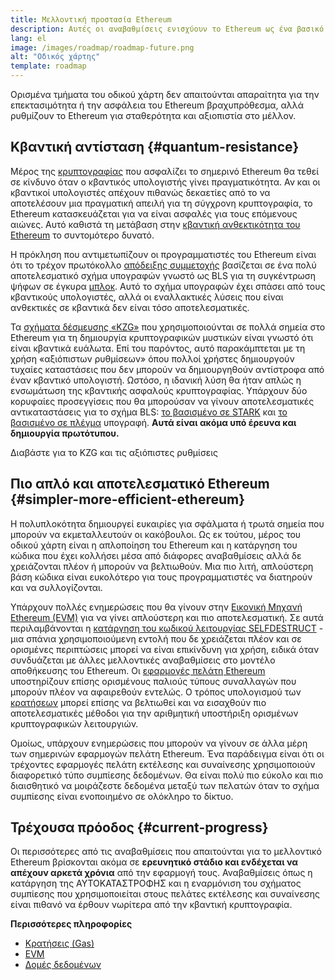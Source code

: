 ```yaml
---
title: Μελλοντική προστασία Ethereum
description: Αυτές οι αναβαθμίσεις ενισχύουν το Ethereum ως ένα βασικό επίπεδο ανθεκτικότητας και αποκέντρωσης για το μέλλον, ό,τι και αν γίνει.
lang: el
image: /images/roadmap/roadmap-future.png
alt: "Οδικός χάρτης"
template: roadmap
---
```


Ορισμένα τμήματα του οδικού χάρτη δεν απαιτούνται απαραίτητα για την επεκτασιμότητα ή την ασφάλεια του Ethereum βραχυπρόθεσμα, αλλά ρυθμίζουν το Ethereum για σταθερότητα και αξιοπιστία στο μέλλον.

## Κβαντική αντίσταση {#quantum-resistance}

Μέρος της [κρυπτογραφίας](/glossary/#cryptography) που ασφαλίζει το σημερινό Ethereum θα τεθεί σε κίνδυνο όταν ο κβαντικός υπολογιστής γίνει πραγματικότητα. Αν και οι κβαντικοί υπολογιστές απέχουν πιθανώς δεκαετίες από το να αποτελέσουν μια πραγματική απειλή για τη σύγχρονη κρυπτογραφία, το Ethereum κατασκευάζεται για να είναι ασφαλές για τους επόμενους αιώνες. Αυτό καθιστά τη μετάβαση στην [κβαντική ανθεκτικότητα του Ethereum](https://consensys.net/blog/developers/how-will-quantum-supremacy-affect-blockchain/) το συντομότερο δυνατό.

Η πρόκληση που αντιμετωπίζουν οι προγραμματιστές του Ethereum είναι ότι το τρέχον πρωτόκολλο [απόδειξης συμμετοχής](/glossary/#pos) βασίζεται σε ένα πολύ αποτελεσματικό σχήμα υπογραφών γνωστό ως BLS για τη συγκέντρωση ψήφων σε έγκυρα [μπλοκ](/glossary/#block). Αυτό το σχήμα υπογραφών έχει σπάσει από τους κβαντικούς υπολογιστές, αλλά οι εναλλακτικές λύσεις που είναι ανθεκτικές σε κβαντικά δεν είναι τόσο αποτελεσματικές.

Τα [σχήματα δέσμευσης «KZG»](/roadmap/danksharding/#what-is-kzg) που χρησιμοποιούνται σε πολλά σημεία στο Ethereum για τη δημιουργία κρυπτογραφικών μυστικών είναι γνωστό ότι είναι κβαντικά ευάλωτα. Επί του παρόντος, αυτό παρακάμπτεται με τη χρήση «αξιόπιστων ρυθμίσεων» όπου πολλοί χρήστες δημιουργούν τυχαίες καταστάσεις που δεν μπορούν να δημιουργηθούν αντίστροφα από έναν κβαντικό υπολογιστή. Ωστόσο, η ιδανική λύση θα ήταν απλώς η ενσωμάτωση της κβαντικής ασφαλούς κρυπτογραφίας. Υπάρχουν δύο κορυφαίες προσεγγίσεις που θα μπορούσαν να γίνουν αποτελεσματικές αντικαταστάσεις για το σχήμα BLS: [το βασισμένο σε STARK](https://hackmd.io/@vbuterin/stark_aggregation) και [το βασισμένο σε πλέγμα](https://medium.com/asecuritysite-when-bob-met-alice/so-what-is-lattice-encryption-326ac66e3175) υπογραφή. **Αυτά είναι ακόμα υπό έρευνα και δημιουργία πρωτότυπου.**

<ButtonLink variant="outline-color" to="/roadmap/danksharding#what-is-kzg"> Διαβάστε για το KZG και τις αξιόπιστες ρυθμίσεις</ButtonLink>

## Πιο απλό και αποτελεσματικό Ethereum {#simpler-more-efficient-ethereum}

Η πολυπλοκότητα δημιουργεί ευκαιρίες για σφάλματα ή τρωτά σημεία που μπορούν να εκμεταλλευτούν οι κακόβουλοι. Ως εκ τούτου, μέρος του οδικού χάρτη είναι η απλοποίηση του Ethereum και η κατάργηση του κώδικα που έχει κολλήσει μέσα από διάφορες αναβαθμίσεις αλλά δε χρειάζονται πλέον ή μπορούν να βελτιωθούν. Μια πιο λιτή, απλούστερη βάση κώδικα είναι ευκολότερο για τους προγραμματιστές να διατηρούν και να συλλογίζονται.

Υπάρχουν πολλές ενημερώσεις που θα γίνουν στην [Εικονική Μηχανή Ethereum (EVM)](/developers/docs/evm) για να γίνει απλούστερη και πιο αποτελεσματική. Σε αυτά περιλαμβάνονται η [κατάργηση του κωδικού λειτουργίας SELFDESTRUCT](https://hackmd.io/@vbuterin/selfdestruct) - μια σπάνια χρησιμοποιούμενη εντολή που δε χρειάζεται πλέον και σε ορισμένες περιπτώσεις μπορεί να είναι επικίνδυνη για χρήση, ειδικά όταν συνδυάζεται με άλλες μελλοντικές αναβαθμίσεις στο μοντέλο αποθήκευσης του Ethereum. Οι [εφαρμογές πελάτη Ethereum](/glossary/#consensus-client) υποστηρίζουν επίσης ορισμένους παλιούς τύπους συναλλαγών που μπορούν πλέον να αφαιρεθούν εντελώς. Ο τρόπος υπολογισμού των [κρατήσεων](/glossary/#gas) μπορεί επίσης να βελτιωθεί και να εισαχθούν πιο αποτελεσματικές μέθοδοι για την αριθμητική υποστήριξη ορισμένων κρυπτογραφικών λειτουργιών.

Ομοίως, υπάρχουν ενημερώσεις που μπορούν να γίνουν σε άλλα μέρη των σημερινών εφαρμογών πελάτη Ethereum. Ένα παράδειγμα είναι ότι οι τρέχοντες εφαρμογές πελάτη εκτέλεσης και συναίνεσης χρησιμοποιούν διαφορετικό τύπο συμπίεσης δεδομένων. Θα είναι πολύ πιο εύκολο και πιο διαισθητικό να μοιράζεστε δεδομένα μεταξύ των πελατών όταν το σχήμα συμπίεσης είναι ενοποιημένο σε ολόκληρο το δίκτυο.

## Τρέχουσα πρόοδος {#current-progress}

Οι περισσότερες από τις αναβαθμίσεις που απαιτούνται για το μελλοντικό Ethereum βρίσκονται ακόμα σε **ερευνητικό στάδιο και ενδέχεται να απέχουν αρκετά χρόνια** από την εφαρμογή τους. Αναβαθμίσεις όπως η κατάργηση της ΑΥΤΟΚΑΤΑΣΤΡΟΦΗΣ και η εναρμόνιση του σχήματος συμπίεσης που χρησιμοποιείται στους πελάτες εκτέλεσης και συναίνεσης είναι πιθανό να έρθουν νωρίτερα από την κβαντική κρυπτογραφία.

**Περισσότερες πληροφορίες**

- [Κρατήσεις (Gas)](/developers/docs/gas)
- [EVM](/developers/docs/evm)
- [Δομές δεδομένων](/developers/docs/data-structures-and-encoding)
